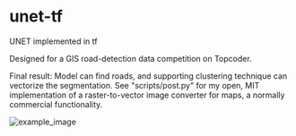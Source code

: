 # unet-tf
UNET implemented in tf

Designed for a GIS road-detection data competition on Topcoder.

Final result:
Model can find roads, and supporting clustering technique can vectorize the segmentation.
See "scripts/post.py" for my open, MIT implementation of a raster-to-vector image converter for maps, a normally commercial functionality.

![example_image](https://github.com/shadySource/unet-tf/raw/master/example.png "Example Image")

